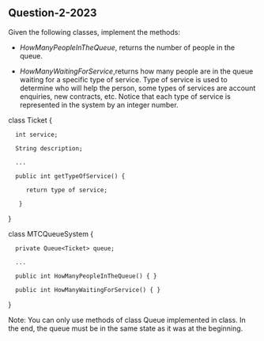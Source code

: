 ## Question-2-2023

Given the following classes, implement the methods:

- *HowManyPeopleInTheQueue*, returns the number of people in the queue.

- *HowManyWaitingForService*,returns how many people are in the queue waiting for a specific type of service. Type of service is used to determine who will help the person, some types of services are account enquiries, new contracts, etc. Notice that each type of service is represented in the system by an integer number.

class Ticket {

      int service;
      
      String description;
      
      ...
      
      public int getTypeOfService() {
      
         return type of service;
         
       }
   
}

class MTCQueueSystem {

      private Queue<Ticket> queue;
      
      ...
    
      public int HowManyPeopleInTheQueue() { }
    
      public int HowManyWaitingForService() { }

}

  Note: You can only use methods of class Queue implemented in class. In the end, the queue must be in the same state as it was at the beginning.

  
